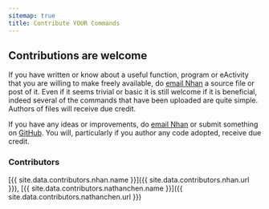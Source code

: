 ```yaml
---
sitemap: true
title: Contribute YOUR Commands
---
```


## Contributions are welcome

If you have written or know about a useful function, program or eActivity that you are willing to make freely available, do [email Nhan](mailto:nhtnhanbn@gmail.com) a source file or post of it. Even if it seems trivial or basic it is still welcome if it is beneficial, indeed several of the commands that have been uploaded are quite simple. Authors of files will receive due credit.

If you have any ideas or improvements, do [email Nhan](mailto:nhtnhanbn@gmail.com) or submit something on [GitHub](https://github.com/nhtnhanbn/whitecas). You will, particularly if you author any code adopted, receive due credit.

### Contributors

[{{ site.data.contributors.nhan.name }}]({{ site.data.contributors.nhan.url }}), [{{ site.data.contributors.nathanchen.name }}]({{ site.data.contributors.nathanchen.url }})
